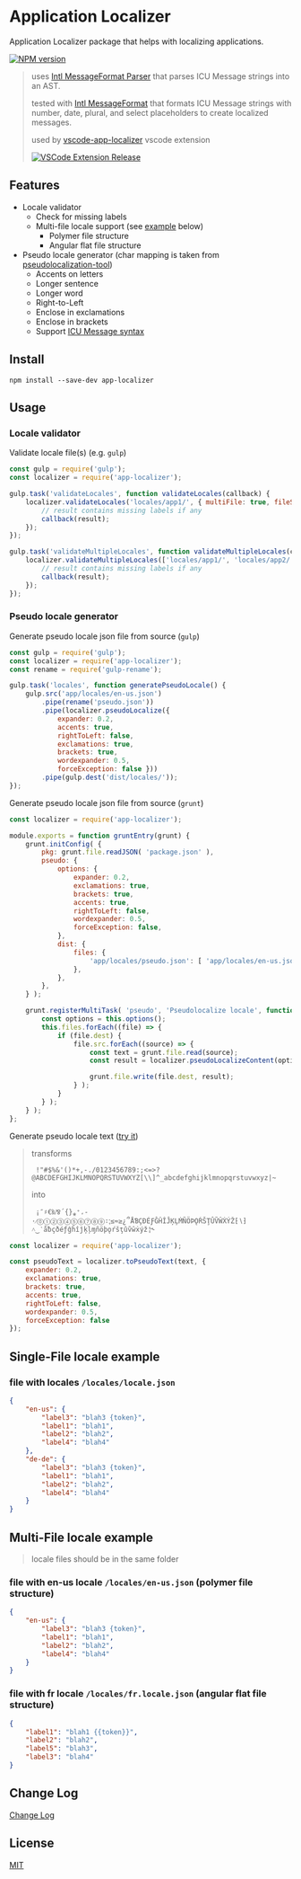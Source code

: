 # Application Localizer

Application Localizer package that helps with localizing applications.

[![NPM version](https://img.shields.io/npm/v/app-localizer.svg)](https://www.npmjs.com/package/app-localizer)

> uses [Intl MessageFormat Parser](https://github.com/yahoo/intl-messageformat-parser) that parses ICU Message strings into an AST.
>
> tested with [Intl MessageFormat](https://github.com/yahoo/intl-messageformat) that formats ICU Message strings with number, date, plural, and select placeholders to create localized messages.
>
> used by [vscode-app-localizer](https://github.com/ppatotski/vscode-app-localizer) vscode extension
>
> [![VSCode Extension Release](http://vsmarketplacebadge.apphb.com/version/gsppvo.vscode-app-localizer.svg)](https://marketplace.visualstudio.com/items?itemName=gsppvo.vscode-app-localizer)

## Features

* Locale validator
	- Check for missing labels
	- Multi-file locale support (see [example](#multi-file-locale-example) below)
		* Polymer file structure
		* Angular flat file structure
* Pseudo locale generator (char mapping is taken from [pseudolocalization-tool](https://code.google.com/archive/p/pseudolocalization-tool/))
    - Accents on letters
    - Longer sentence
    - Longer word
    - Right-to-Left
    - Enclose in exclamations
    - Enclose in brackets
	- Support [ICU Message syntax](https://formatjs.io/guides/message-syntax/)

## Install

```shell
npm install --save-dev app-localizer
```

## Usage

### Locale validator

Validate locale file(s) (e.g. `gulp`)

```javascript
const gulp = require('gulp');
const localizer = require('app-localizer');

gulp.task('validateLocales', function validateLocales(callback) {
	localizer.validateLocales('locales/app1/', { multiFile: true, fileStructure: 'polymer' }, undefined, (result) => {
		// result contains missing labels if any
		callback(result);
	});
});

gulp.task('validateMultipleLocales', function validateMultipleLocales(callback) {
	localizer.validateMultipleLocales(['locales/app1/', 'locales/app2/'], { multiFile: true, fileStructure: 'polymer' }, undefined, (result) => {
		// result contains missing labels if any
		callback(result);
	});
});
```

### Pseudo locale generator

Generate pseudo locale json file from source (`gulp`)

```javascript
const gulp = require('gulp');
const localizer = require('app-localizer');
const rename = require('gulp-rename');

gulp.task('locales', function generatePseudoLocale() {
	gulp.src('app/locales/en-us.json')
		.pipe(rename('pseudo.json'))
		.pipe(localizer.pseudoLocalize({
			expander: 0.2,
			accents: true,
			rightToLeft: false,
			exclamations: true,
			brackets: true,
			wordexpander: 0.5,
			forceException: false }))
		.pipe(gulp.dest('dist/locales/'));
});
```

Generate pseudo locale json file from source (`grunt`)

```javascript
const localizer = require('app-localizer');

module.exports = function gruntEntry(grunt) {
	grunt.initConfig( {
		pkg: grunt.file.readJSON( 'package.json' ),
		pseudo: {
			options: {
				expander: 0.2,
				exclamations: true,
				brackets: true,
				accents: true,
				rightToLeft: false,
				wordexpander: 0.5,
				forceException: false,
			},
			dist: {
				files: {
					'app/locales/pseudo.json': [ 'app/locales/en-us.json' ],
				},
			},
		},
	} );

	grunt.registerMultiTask( 'pseudo', 'Pseudolocalize locale', function() {
		const options = this.options();
		this.files.forEach((file) => {
			if (file.dest) {
				file.src.forEach((source) => {
					const text = grunt.file.read(source);
					const result = localizer.pseudoLocalizeContent(options, text);

					grunt.file.write(file.dest, result);
				} );
			}
		} );
	} );
};

```

Generate pseudo locale text ([try it](https://runkit.com/58fc19cf15bef7001293bfb4/58fc19cf15bef7001293bfb5))

> transforms
>
> ` !"#$%&'()*+,-./0123456789:;<=>?@ABCDEFGHIJKLMNOPQRSTUVWXYZ[\\]^_abcdefghijklmnopqrstuvwxyz|~`
>
> into
>
> ` ¡″♯€‰⅋´{}⁎⁺،‐·⁄⓪①②③④⑤⑥⑦⑧⑨∶⁏≤≂≥¿՞ÅƁÇÐÉƑĜĤÎĴĶĻṀÑÖÞǪŔŠŢÛṼŴẊÝŽ⁅∖⁆˄‿‵åƀçðéƒĝĥîĵķļɱñöþǫŕšţûṽŵẋýž¦˞`

```javascript
const localizer = require('app-localizer');

const pseudoText = localizer.toPseudoText(text, {
	expander: 0.2,
	exclamations: true,
	brackets: true,
	accents: true,
	rightToLeft: false,
	wordexpander: 0.5,
	forceException: false
});
```

## Single-File locale example

### file with locales `/locales/locale.json`
```json
{
	"en-us": {
		"label3": "blah3 {token}",
		"label1": "blah1",
		"label2": "blah2",
		"label4": "blah4"
	},
	"de-de": {
		"label3": "blah3 {token}",
		"label1": "blah1",
		"label2": "blah2",
		"label4": "blah4"
	}
}
```

## Multi-File locale example
> locale files should be in the same folder

### file with en-us locale `/locales/en-us.json` (polymer file structure)
```json
{
	"en-us": {
		"label3": "blah3 {token}",
		"label1": "blah1",
		"label2": "blah2",
		"label4": "blah4"
	}
}
```

### file with fr locale `/locales/fr.locale.json` (angular flat file structure)
```json
{
	"label1": "blah1 {{token}}",
	"label2": "blah2",
	"label5": "blah3",
	"label3": "blah4"
}
```
## Change Log

[Change Log](CHANGELOG.md)

## License

[MIT](LICENSE.md)
